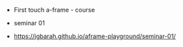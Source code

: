 - First touch a-frame - course

 * seminar 01
  - https://jgbarah.github.io/aframe-playground/seminar-01/